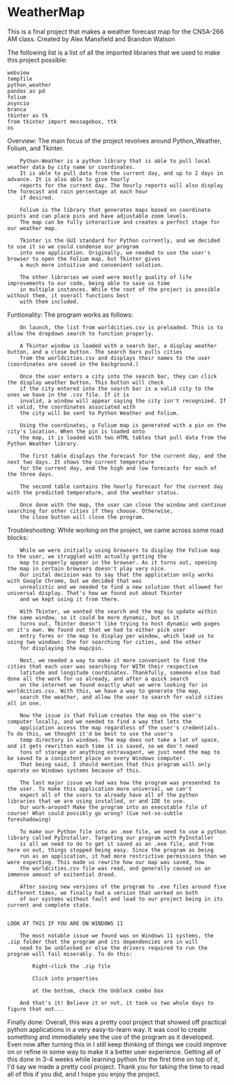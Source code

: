 # WeatherMap
This is a final project that makes a weather forecast map for the CNSA-266 AM class.
Created by Alex Mansfield and Brandon Watson

The following list is a list of all the imported libraries that we used to make this project possible:

    webview
    tempfile
    python_weather
    pandas as pd
    folium
    asyncio
    branca
    tkinter as tk
    from tkinter import messagebox, ttk
    os

Overview:
    The main focus of the project revolves around Python_Weather, Folium, and Tkinter.

        Python-Weather is a python library that is able to pull local weather data by city name or coordinates.
        It is able to pull data from the current day, and up to 2 days in advance. It is also able to give hourly
        reports for the current day. The hourly reports will also display the forecast and rain percentage at each hour
        if desired.

        Folium is the library that generates maps based on coordinate points and can place pins and have adjustable zoom levels.
        The map can be fully interactive and creates a perfect stage for our weather map.

        Tkinter is the GUI standard for Python currently, and we decided to use it so we could condense our program
        into one application. Originally, we needed to use the user's browser to open the Folium map, but Tkinter gives
        a much more intuitive and convenient solution.

        The other libraries we used were mostly quality of life improvements to our code, being able to save us time
        in multiple instances. While the root of the project is possible without them, it overall functions best
        with them included.

Funtionality:
    The program works as follows:

        On launch, the list from worldcities.csv is preloaded. This is to allow the dropdown search to function properly.

        A Tkinter window is loaded with a search bar, a display weather button, and a close button. The search bars pulls cities
        from the worldcities.csv and displays their names to the user (coordinates are saved in the background.)

        Once the user enters a city into the search bar, they can click the display weather button. This button will check
        if the city entered into the search bar is a valid city to the ones we have in the .csv file. If it is
        invalid, a window will appear saying the city isn't recognized. If it valid, the coordinates associated with
        the city will be sent to Python Weather and Folium.

        Using the coordinates, a Folium map is generated with a pin on the city's location. When the pin is loaded onto
        the map, it is loaded with two HTML tables that pull data from the Python Weather library.

        The first table displays the forecast for the current day, and the next two days. It shows the current temperature
        for the current day, and the high and low forecasts for each of the three days.

        The second table contains the hourly forecast for the current day with the predicted temperature, and the weather status.

        Once done with the map, the user can close the window and continue searching for other cities if they choose. Otherwise,
        the close button will close the program.

Troubleshooting:
    While working on the project, we came across some road blocks:
        
        While we were initially using browsers to display the Folium map to the user, we struggled with actually getting the
        map to properly appear in the browser. As it turns out, opening the map in certain browsers doesn't play very nice.
        Our inital decision was to say that the application only works with Google Chrome, but we decided that was
        unrealistic and we needed to find a new solution that allowed for universal display. That's how we found out about Tkinter
        and we kept using it from there.

        With Tkinter, we wanted the search and the map to update within the same window, so it could be more dynamic, but as it
        turns out, Tkinter doesn't like trying to host dynamic web pages on it's own. We found out that we had to either pick user
        entry forms or the map to display per window, which lead us to using two windows: One for searching for cities, and the other
        for displaying the map/pin.

        Next, we needed a way to make it more convenient to find the cities that each user was searching for WITH their respective
        latitude and longitude coordinates. Thankfully, someone else had done all the work for us already, and after a quick search
        on the internet we found exactly what we were looking for in worldcities.csv. With this, we have a way to generate the map,
        search the weather, and allow the user to search for valid cities all in one.

        Now the issue is that Folium creates the map on the user's computer locally, and we needed to find a way that lets the
        application access the map regardless of the user's credentials. To do this, we thought it'd be best to use the user's
        temp directory in windows. The map does not take a lot of space, and it gets rewritten each time it is saved, so we don't need
        tons of storage or anything extravagant, we just need the map to be saved to a consistent place on every Windows computer.
        That being said, I should mention that this program will only operate on Windows systems because of this.

        The last major issue we had was how the program was presented to the user. To make this application more universal, we can't
        expect all of the users to already have all of the python libraries that we are using installed, or and IDE to use.
        Our work-around? Make the program into an executable file of course! What could possibly go wrong? (Cue not-so-subtle foreshadowing)

        To make our Python file into an .exe file, we need to use a python library called PyInstaller. Targeting our program with PyInstaller
        is all we need to do to get it saved as an .exe file, and from here on out, things stopped being easy. Since the program as being
        run as an application, it had more restrictive permissions than we were expecting. This made us rewrite how our map was saved, how
        the worldcities.csv file was read, and generally caused us an immense amount of exitential dread.

        After saving new versions of the program to .exe files around five different times, we finally had a version that worked on both
        of our systems without fault and lead to our project being in its current and complete state. 
        

    LOOK AT THIS IF YOU ARE ON WINDOWS 11

        The most notable issue we found was on Windows 11 systems, the .zip folder that the program and its dependencies are in will 
        need to be unblocked or else the drivers required to run the program will fail miserably. To do this:
            
            Right-click the .zip file

            Click into properties

            at the bottom, check the Unblock combo box
        
        And that's it! Believe it or not, it took us two whole days to figure that out...


Finally done:
    Overall, this was a pretty cool project that showed off practical python applications in a very easy-to-learn way. It was cool to create
    something and immediately see the use of the program as it developed. Even now after turning this in I still keep thinking of things we
    could improve on or refine in some way to make it a better user experience. Getting all of this done in 3-4 weeks while learning python 
    for the first time on top of it, I'd say we made a pretty cool project. Thank you for taking the time to read all of this if you did, and
    I hope you enjoy the project.